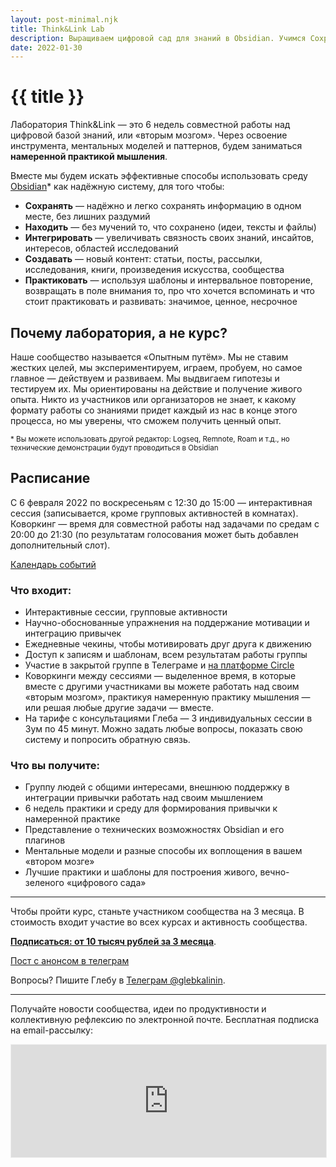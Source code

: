 ```yaml
---
layout: post-minimal.njk
title: Think&Link Lab
description: Выращиваем цифровой сад для знаний в Obsidian. Учимся Сохранять, Находить, Интегрировать, Создавать, Практиковать
date: 2022-01-30
---
```


# {{ title }}

Лаборатория Think&Link — это 6 недель совместной работы над цифровой базой знаний, или «вторым мозгом». Через освоение инструмента, ментальных моделей и паттернов, будем заниматься **намеренной практикой мышления**.

Вместе мы будем искать эффективные способы использовать среду [Obsidian](/obsidian)* как надёжную систему, для того чтобы:

- **Сохранять** — надёжно и легко сохранять информацию в одном месте, без лишних раздумий
- **Находить** — без мучений то, что сохранено (идеи, тексты и файлы)
- **Интегрировать** — увеличивать связность своих знаний, инсайтов, интересов, областей исследований
- **Создавать** — новый контент: статьи, посты, рассылки, исследования, книги, произведения искусства, сообщества
- **Практиковать** — используя шаблоны и интервальное повторение, возвращать в поле внимания то, про что хочется вспоминать и что стоит практиковать и развивать: значимое, ценное, несрочное



## Почему лаборатория, а не курс?

Наше сообщество называется «Опытным путём». Мы не ставим жестких целей, мы экспериментируем, играем, пробуем, но самое главное — действуем и развиваем. Мы выдвигаем гипотезы и тестируем их. Мы ориентированы на действие и получение живого опыта. Никто из участников или организаторов не знает, к какому формату работы со знаниями придет каждый из нас в конце этого процесса, но мы уверены, что сможем получить ценный опыт.

<small>\* Вы можете использовать другой редактор: Logseq, Remnote, Roam и т.д., но технические демонстрации будут проводиться в Obsidian</small>

## Расписание

С 6 февраля 2022 по воскресеньям с 12:30 до 15:00 — интерактивная сессия (записывается, кроме групповых активностей в комнатах).
Коворкинг — время для совместной работы над задачами по средам с 20:00 до 21:30 (по результатам голосования может быть добавлен дополнительный слот).

[Календарь событий](/timeline/)

### Что входит:
- Интерактивные сессии, групповые активности
- Научно-обоснованные упражнения на поддержание мотивации и интеграцию привычек
- Ежедневные чекины, чтобы мотивировать друг друга к движению
- Доступ к записям и шаблонам, всем результатам работы группы
- Участие в закрытой группе в Телеграме и [на платформе Circle](https://community.experiment.ru)
- Коворкинги между сессиями — выделенное время, в которые вместе с другими участниками вы можете работать над своим «вторым мозгом», практикуя намеренную практику мышления — или решая любые другие задачи — вместе.
- На тарифе с консультациями Глеба — 3 индивидуальных сессии в Зум по 45 минут. Можно задать любые вопросы, показать свою систему и попросить обратную связь.

### Что вы получите:

- Группу людей с общими интересами, внешнюю поддержку в интеграции привычки работать над своим мышлением
- 6 недель практики и среду для формирования привычки к намеренной практике
- Представление о технических возможностях Obsidian и его плагинов
- Ментальные модели и разные способы их воплощения в вашем «втором мозге»
- Лучшие практики и шаблоны для построения живого, вечно-зеленого «цифрового сада»


---

Чтобы пройти курс, станьте участником сообщества на 3 месяца. В стоимость входит участие во всех курсах и активность сообщества.

**[Подписаться: от 10 тысяч рублей за 3 месяца](https://paywall.pw/mindfulproductivity)**.

[Пост с анонсом в телеграм](https://t.me/Experimentally/119)

Вопросы? Пишите Глебу в [Телеграм @glebkalinin](https://t.me/glebkalinin).

---

Получайте новости сообщества, идеи по продуктивности и коллективную рефлексию по электронной почте. Бесплатная подписка на email-рассылку:

<iframe src="https://gleb.substack.com/embed" width="100%" height="180" style="border:1px solid #EEE; background:white;" frameborder="0" scrolling="no"></iframe>
